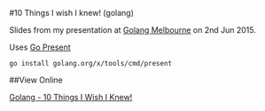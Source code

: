 #10 Things I wish I knew! (golang)

Slides from my presentation at [Golang Melbourne](http://www.meetup.com/golang-mel/) on 2nd Jun 2015.

Uses [Go Present](http://golang.org/x/tools/cmd/present)

    go install golang.org/x/tools/cmd/present

##View Online

[Golang - 10 Things I Wish I Knew!](http://go-talks.appspot.com/github.com/codedance/codedance-presentations/golang-melb-2015-06-02/golang-ten-things.slide)

